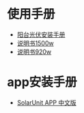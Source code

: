 
# 使用手册
- [阳台光伏安装手册](http://test.dhhome-e.com:8081/dh/api/profile/app/%E9%98%B3%E5%8F%B0%E5%85%89%E4%BC%8F%E5%BF%AB%E8%A3%85%E6%89%8B%E5%86%8C.pdf)
- [说明书1500w](http://test.dhhome-e.com:8081/dh/api/profile/app/%E8%AF%B4%E6%98%8E%E4%B9%A61500W.pdf)
- [说明书920w](http://test.dhhome-e.com:8081/dh/api/profile/app/%E8%AF%B4%E6%98%8E%E4%B9%A6920W.pdf)

# app安装手册
- [SolarUnit APP 中文版](../../app_pdf/SolarUnit%20APP%20installation%20instructions中文版.pdf)
